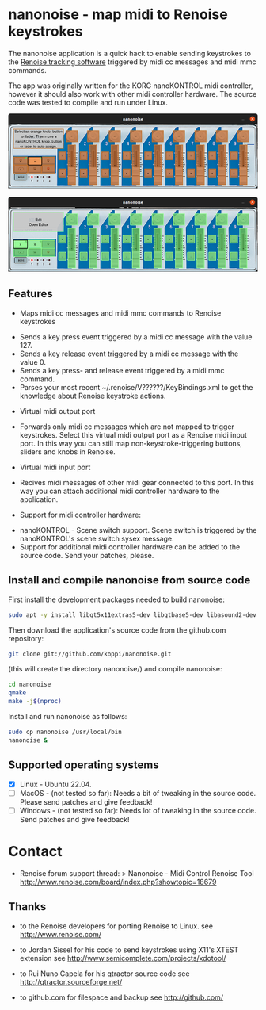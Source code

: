 # nanonoise - map midi to Renoise keystrokes

The nanonoise application is a quick hack to enable sending keystrokes to
the [Renoise tracking software](https://www.renoise.com/) triggered by midi cc messages and midi mmc
commands.

The app was originally written for the KORG nanoKONTROL midi controller,
however it should also work with other midi controller hardware. The source
code was tested to compile and run under Linux.

![nanonoise-midi-mapping-mode](https://github.com/koppi/nanonoise/raw/gh-pages/nanonoise-midi-mapping-mode.png "midi mapping mode")

![nanonoise-assign-renoise-action](https://github.com/koppi/nanonoise/raw/gh-pages/nanonoise-assign-renoise-action.png "assign Renoise keystroke")

## Features

* Maps midi cc messages and midi mmc commands to Renoise keystrokes
 - Sends a key press event triggered by a midi cc message with the value 127.
 - Sends a key release event triggered by a midi cc message with the value 0.
 - Sends a key press- and release event triggered by a midi mmc command.
 - Parses your most recent ~/.renoise/V??????/KeyBindings.xml to get the
   knowledge about Renoise keystroke actions.

* Virtual midi output port
 - Forwards only midi cc messages which are not mapped to trigger keystrokes.
   Select this virtual midi output port as a Renoise midi input port. In this
   way you can still map non-keystroke-triggering buttons, sliders and knobs
   in Renoise.

* Virtual midi input port
 - Recives midi messages of other midi gear connected to this port. In this
   way you can attach additional midi controller hardware to the application.

* Support for midi controller hardware:
 - nanoKONTROL - Scene switch support. Scene switch is triggered by the
   nanoKONTROL's scene switch sysex message.
 - Support for additional midi controller hardware can be added to the
   source code. Send your patches, please.
   
## Install and compile nanonoise from source code

First install the development packages needed to build nanonoise:

```bash
sudo apt -y install libqt5x11extras5-dev libqtbase5-dev libasound2-dev libx11-dev libxtst-dev
```

Then download the application's source code from the github.com repository:

```bash
git clone git://github.com/koppi/nanonoise.git
```

(this will create the directory nanonoise/) and compile nanonoise:

```bash
cd nanonoise
qmake
make -j$(nproc)
```

Install and run nanonoise as follows:

```bash
sudo cp nanonoise /usr/local/bin
nanonoise &
```

## Supported operating systems

- [x] Linux - Ubuntu 22.04.
- [ ] MacOS - (not tested so far):
   Needs a bit of tweaking in the source code.
   Please send patches and give feedback!
- [ ] Windows - (not tested so far):
   Needs lot of tweaking in the source code.
   Send patches and give feedback!

# Contact

* Renoise forum support thread: > Nanonoise - Midi Control Renoise Tool
  http://www.renoise.com/board/index.php?showtopic=18679

## Thanks

* to the Renoise developers for porting Renoise to Linux.
  see http://www.renoise.com/

* to Jordan Sissel for his code to send keystrokes using X11's XTEST extension
  see http://www.semicomplete.com/projects/xdotool/

* to Rui Nuno Capela for his qtractor source code
  see http://qtractor.sourceforge.net/

* to github.com for filespace and backup
  see http://github.com/
